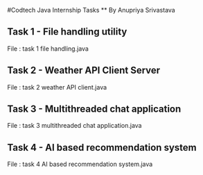#Codtech Java Internship Tasks
** By Anupriya Srivastava
## Task 1 - File handling utility
File : task 1 file handling.java
## Task 2 - Weather API Client Server
File : task 2 weather API client.java
## Task 3 - Multithreaded chat application
File : task 3 multithreaded chat application.java
## Task 4 - AI based recommendation system 
File : task 4 AI based recommendation system.java
